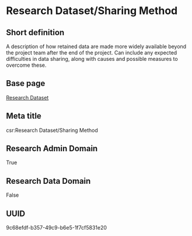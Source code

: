 # Research Dataset/Sharing Method
## Short definition
A description of how retained data are made more widely available beyond the project team after the end of the project. Can include any expected difficulties in data sharing, along with causes and possible measures to overcome these.
## Base page
[Research Dataset](../../Objects/Research%20Dataset.md)
## Meta title
csr:Research Dataset/Sharing Method
## Research Admin Domain
True
## Research Data Domain
False
## UUID
9c68efdf-b357-49c9-b6e5-1f7cf5831e20
